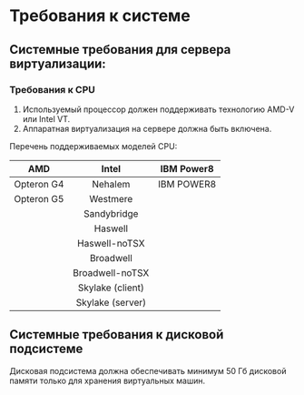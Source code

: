 # Требования к системе

## Системные требования для сервера виртуализации:

### Требования к CPU

1. Используемый процессор должен поддерживать технологию AMD-V или Intel VT. 
2. Аппаратная виртуализация на сервере должна быть включена.

Перечень поддерживаемых моделей CPU:

| **AMD** | Intel | IBM Power8 |
| :---: | :---: | :---: |
| Opteron G4 | Nehalem | IBM POWER8 |
| Opteron G5 | Westmere |  |
|  | Sandybridge |  |
|  | Haswell |  |
|  | Haswell-noTSX |  |
|  | Broadwell |  |
|  | Broadwell-noTSX |  |
|  | Skylake \(client\) |  |
|  | Skylake \(server\) |  |

## Системные требования к дисковой подсистеме

Дисковая подсистема должна обеспечивать минимум 50 Гб дисковой памяти только для хранения виртуальных машин.

